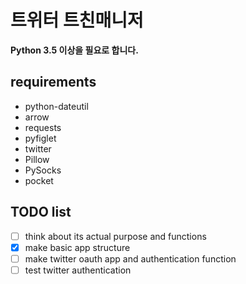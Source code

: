 # 트위터 트친매니저

**Python 3.5 이상을 필요로 합니다.**

## requirements
- python-dateutil
- arrow
- requests
- pyfiglet
- twitter
- Pillow
- PySocks
- pocket

## TODO list
 - [ ] think about its actual purpose and functions
 - [x] make basic app structure
 - [ ] make twitter oauth app and authentication function
 - [ ] test twitter authentication
